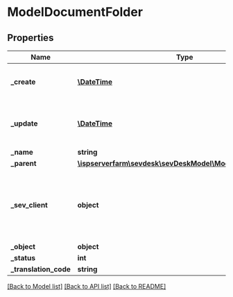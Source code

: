 # ModelDocumentFolder

## Properties
Name | Type | Description | Notes
------------ | ------------- | ------------- | -------------
**_create** | [**\DateTime**](\DateTime.md) | date the document folder was created | [optional] 
**_update** | [**\DateTime**](\DateTime.md) | date the document folder was last updated | [optional] 
**_name** | **string** |  | [optional] 
**_parent** | [**\ispserverfarm\sevdesk\sevDeskModel\ModelDocumentFolder**](ModelDocumentFolder.md) |  | [optional] 
**_sev_client** | **object** | sevClient is the unique id every customer has and is used in nearly all operations | [optional] 
**_object** | **object** |  | [optional] 
**_status** | **int** |  | [optional] 
**_translation_code** | **string** |  | [optional] 

[[Back to Model list]](../README.md#documentation-for-models) [[Back to API list]](../README.md#documentation-for-api-endpoints) [[Back to README]](../README.md)


